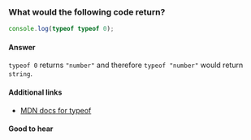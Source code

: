 ### What would the following code return?

```js
console.log(typeof typeof 0);
```

#### Answer

`typeof 0` returns `"number"` and therefore `typeof "number"` would return `string`.

#### Additional links

* [MDN docs for typeof](https://developer.mozilla.org/en-US/docs/Web/JavaScript/Reference/Operators/typeof)

#### Good to hear

<!-- tags: (javascript) -->
